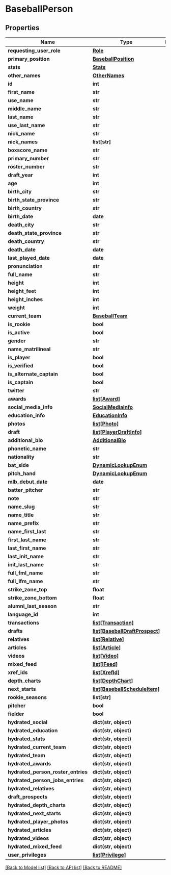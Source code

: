 # BaseballPerson

## Properties
Name | Type | Description | Notes
------------ | ------------- | ------------- | -------------
**requesting_user_role** | [**Role**](Role.md) |  | [optional] 
**primary_position** | [**BaseballPosition**](BaseballPosition.md) |  | [optional] 
**stats** | [**Stats**](Stats.md) |  | [optional] 
**other_names** | [**OtherNames**](OtherNames.md) |  | [optional] 
**id** | **int** |  | [optional] 
**first_name** | **str** |  | [optional] 
**use_name** | **str** |  | [optional] 
**middle_name** | **str** |  | [optional] 
**last_name** | **str** |  | [optional] 
**use_last_name** | **str** |  | [optional] 
**nick_name** | **str** |  | [optional] 
**nick_names** | **list[str]** |  | [optional] 
**boxscore_name** | **str** |  | [optional] 
**primary_number** | **str** |  | [optional] 
**roster_number** | **str** |  | [optional] 
**draft_year** | **int** |  | [optional] 
**age** | **int** |  | [optional] 
**birth_city** | **str** |  | [optional] 
**birth_state_province** | **str** |  | [optional] 
**birth_country** | **str** |  | [optional] 
**birth_date** | **date** |  | [optional] 
**death_city** | **str** |  | [optional] 
**death_state_province** | **str** |  | [optional] 
**death_country** | **str** |  | [optional] 
**death_date** | **date** |  | [optional] 
**last_played_date** | **date** |  | [optional] 
**pronunciation** | **str** |  | [optional] 
**full_name** | **str** |  | [optional] 
**height** | **int** |  | [optional] 
**height_feet** | **int** |  | [optional] 
**height_inches** | **int** |  | [optional] 
**weight** | **int** |  | [optional] 
**current_team** | [**BaseballTeam**](BaseballTeam.md) |  | [optional] 
**is_rookie** | **bool** |  | [optional] 
**is_active** | **bool** |  | [optional] 
**gender** | **str** |  | [optional] 
**name_matrilineal** | **str** |  | [optional] 
**is_player** | **bool** |  | [optional] 
**is_verified** | **bool** |  | [optional] 
**is_alternate_captain** | **bool** |  | [optional] 
**is_captain** | **bool** |  | [optional] 
**twitter** | **str** |  | [optional] 
**awards** | [**list[Award]**](Award.md) |  | [optional] 
**social_media_info** | [**SocialMediaInfo**](SocialMediaInfo.md) |  | [optional] 
**education_info** | [**EducationInfo**](EducationInfo.md) |  | [optional] 
**photos** | [**list[Photo]**](Photo.md) |  | [optional] 
**draft** | [**list[PlayerDraftInfo]**](PlayerDraftInfo.md) |  | [optional] 
**additional_bio** | [**AdditionalBio**](AdditionalBio.md) |  | [optional] 
**phonetic_name** | **str** |  | [optional] 
**nationality** | **str** |  | [optional] 
**bat_side** | [**DynamicLookupEnum**](DynamicLookupEnum.md) |  | [optional] 
**pitch_hand** | [**DynamicLookupEnum**](DynamicLookupEnum.md) |  | [optional] 
**mlb_debut_date** | **date** |  | [optional] 
**batter_pitcher** | **str** |  | [optional] 
**note** | **str** |  | [optional] 
**name_slug** | **str** |  | [optional] 
**name_title** | **str** |  | [optional] 
**name_prefix** | **str** |  | [optional] 
**name_first_last** | **str** |  | [optional] 
**first_last_name** | **str** |  | [optional] 
**last_first_name** | **str** |  | [optional] 
**last_init_name** | **str** |  | [optional] 
**init_last_name** | **str** |  | [optional] 
**full_fml_name** | **str** |  | [optional] 
**full_lfm_name** | **str** |  | [optional] 
**strike_zone_top** | **float** |  | [optional] 
**strike_zone_bottom** | **float** |  | [optional] 
**alumni_last_season** | **str** |  | [optional] 
**language_id** | **int** |  | [optional] 
**transactions** | [**list[Transaction]**](Transaction.md) |  | [optional] 
**drafts** | [**list[BaseballDraftProspect]**](BaseballDraftProspect.md) |  | [optional] 
**relatives** | [**list[Relative]**](Relative.md) |  | [optional] 
**articles** | [**list[Article]**](Article.md) |  | [optional] 
**videos** | [**list[Video]**](Video.md) |  | [optional] 
**mixed_feed** | [**list[IFeed]**](IFeed.md) |  | [optional] 
**xref_ids** | [**list[XrefId]**](XrefId.md) |  | [optional] 
**depth_charts** | [**list[DepthChart]**](DepthChart.md) |  | [optional] 
**next_starts** | [**list[BaseballScheduleItem]**](BaseballScheduleItem.md) |  | [optional] 
**rookie_seasons** | **list[str]** |  | [optional] 
**pitcher** | **bool** |  | [optional] 
**fielder** | **bool** |  | [optional] 
**hydrated_social** | **dict(str, object)** |  | [optional] 
**hydrated_education** | **dict(str, object)** |  | [optional] 
**hydrated_stats** | **dict(str, object)** |  | [optional] 
**hydrated_current_team** | **dict(str, object)** |  | [optional] 
**hydrated_team** | **dict(str, object)** |  | [optional] 
**hydrated_awards** | **dict(str, object)** |  | [optional] 
**hydrated_person_roster_entries** | **dict(str, object)** |  | [optional] 
**hydrated_person_jobs_entries** | **dict(str, object)** |  | [optional] 
**hydrated_relatives** | **dict(str, object)** |  | [optional] 
**draft_prospects** | **dict(str, object)** |  | [optional] 
**hydrated_depth_charts** | **dict(str, object)** |  | [optional] 
**hydrated_next_starts** | **dict(str, object)** |  | [optional] 
**hydrated_player_photos** | **dict(str, object)** |  | [optional] 
**hydrated_articles** | **dict(str, object)** |  | [optional] 
**hydrated_videos** | **dict(str, object)** |  | [optional] 
**hydrated_mixed_feed** | **dict(str, object)** |  | [optional] 
**user_privileges** | [**list[Privilege]**](Privilege.md) |  | [optional] 

[[Back to Model list]](../README.md#documentation-for-models) [[Back to API list]](../README.md#documentation-for-api-endpoints) [[Back to README]](../README.md)

